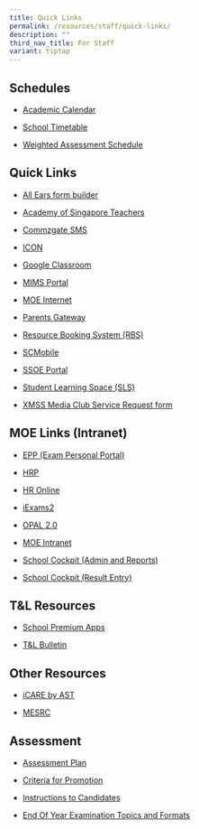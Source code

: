 ```yaml
---
title: Quick Links
permalink: /resources/staff/quick-links/
description: ""
third_nav_title: For Staff
variant: tiptap
---
```

<h2>Schedules</h2><ul data-tight="true" class="tight"><li><p><a href="https://calendar.google.com/calendar/u/0/embed?src=c_k7p87vuspth3eedj4n2mair55g@group.calendar.google.com&amp;ctz=Asia/Singapore" rel="noopener noreferrer nofollow" target="_blank">Academic Calendar</a></p></li></ul><ul data-tight="true" class="tight"><li><p><a href="/resources/students/timetables/school-timetable" rel="noopener noreferrer nofollow" target="_blank">School Timetable</a></p></li><li><p><a href="https://docs.google.com/spreadsheets/d/1S7lChpa_rMRRRJwkNGCqUNMqqJzcWTRenVWWpUSvCEc/edit#gid=1582931388" rel="noopener noreferrer nofollow" target="_blank">Weighted Assessment Schedule</a></p></li></ul><h2>Quick Links</h2><ul data-tight="true" class="tight"><li><p><a href="https://forms.moe.edu.sg/" rel="noopener noreferrer nofollow" target="_blank">All Ears form builder</a></p></li><li><p><a href="https://academyofsingaporeteachers.moe.edu.sg/" rel="noopener noreferrer nofollow" target="_blank">Academy of Singapore Teachers</a></p></li><li><p><a href="https://portal.commzgate.com/" rel="noopener noreferrer nofollow" target="_blank">Commzgate SMS</a></p></li><li><p><a href="https://icon.moe.edu.sg/" rel="noopener noreferrer nofollow" target="_blank">ICON</a></p></li><li><p><a href="https://classroom.google.com/" rel="noopener noreferrer nofollow" target="_blank">Google Classroom</a></p></li><li><p><a href="http://mims.moe.gov.sg/" rel="noopener noreferrer nofollow" target="_blank">MIMS Portal</a></p></li><li><p><a href="https://www.moe.gov.sg/" rel="noopener noreferrer nofollow" target="_blank">MOE Internet</a></p></li><li><p><a href="https://pg.moe.edu.sg/" rel="noopener noreferrer nofollow" target="_blank">Parents Gateway</a></p></li><li><p><a href="https://rbs.avero-tech.com/" rel="noopener noreferrer nofollow" target="_blank">Resource Booking System (RBS)</a></p></li><li><p><a href="https://scmobile.moe.edu.sg/login" rel="noopener noreferrer nofollow" target="_blank">SCMobile</a></p></li><li><p><a href="https://ssoe2.moe.edu.sg/sp" rel="noopener noreferrer nofollow" target="_blank">SSOE Portal</a></p></li><li><p><a href="https://vle.learning.moe.edu.sg/login" rel="noopener noreferrer nofollow" target="_blank">Student Learning Space (SLS)</a></p></li><li><p><a href="https://docs.google.com/forms/d/e/1FAIpQLScWvF2EV-frqUT1dH3xXSyeeYiGlzmA1ArUCo8sYUgERuOljA/viewform?usp=sf_link" rel="noopener noreferrer nofollow" target="_blank">XMSS Media Club Service Request form</a></p></li></ul><h2>MOE Links (Intranet)</h2><ul data-tight="true" class="tight"><li><p><a href="https://myexamduty.seab.gov.sg/auth/login" rel="noopener noreferrer nofollow" target="_blank">EPP (Exam Personal Portal)</a></p></li><li><p><a href="https://www.hrp.gov.sg/hrp/#/" rel="noopener noreferrer nofollow" target="_blank">HRP</a></p></li><li><p><a href="https://intranet.moe.gov.sg/hronline/Pages/Home.aspx" rel="noopener noreferrer nofollow" target="_blank">HR Online</a></p></li><li><p><a href="https://iexams.seab.gov.sg/sso/login?service=https%3A%2F%2Fiexams.seab.gov.sg%2Fsso%2Foauth2.0%2FcallbackAuthorize%3Fclient_id%3Diexams2-prod%26redirect_uri%3Dhttps%253A%252F%252Fiexams.seab.gov.sg%252Fiexams2%252Flogin%252Foauth2%252Fcode%252Fiexams2-prod%26response_type%3Dcode%26client_name%3DCasOAuthClient" rel="noopener noreferrer nofollow" target="_blank">iExams2</a></p></li><li><p><a href="https://idm.opal2.moe.edu.sg/" rel="noopener noreferrer nofollow" target="_blank">OPAL 2.0</a></p></li><li><p><a href="https://intranet.moe.gov.sg/Pages/Home.aspx" rel="noopener noreferrer nofollow" target="_blank">MOE Intranet</a></p></li><li><p><a href="https://schoolcockpit.moe.gov.sg/CP/scapp/security" rel="noopener noreferrer nofollow" target="_blank">School Cockpit (Admin and Reports)</a></p></li><li><p><a href="https://schoolcockpit.moe.gov.sg/academic" rel="noopener noreferrer nofollow" target="_blank">School Cockpit (Result Entry)</a></p></li></ul><h2>T&amp;L Resources</h2><ul data-tight="true" class="tight"><li><p><a href="/resources/staff/tnl-resources/school-premium-apps" rel="noopener noreferrer nofollow" target="_blank">School Premium Apps</a></p></li><li><p><a href="https://sites.google.com/xinminss.edu.sg/tlbulletin-2020/home?pli=1" rel="noopener noreferrer nofollow" target="_blank">T&amp;L Bulletin</a></p></li></ul><h2>Other Resources</h2><ul data-tight="true" class="tight"><li><p><a href="https://academyofsingaporeteachers.moe.edu.sg/olive/icare/resources" rel="noopener noreferrer nofollow" target="_blank">iCARE by AST</a></p></li><li><p><a href="https://www.mesrc.net/" rel="noopener noreferrer nofollow" target="_blank">MESRC</a></p></li></ul><h2>Assessment</h2><ul data-tight="true" class="tight"><li><p><a href="/resources/students/assessment/assessment-plan-2021" rel="noopener noreferrer nofollow" target="_blank">Assessment Plan</a></p></li><li><p><a href="/resources/students/assessment/criteria-for-promotion" rel="noopener noreferrer nofollow" target="_blank">Criteria for Promotion</a></p></li><li><p><a href="/resources/students/assessment/instructions-to-candidates" rel="noopener noreferrer nofollow" target="_blank">Instructions to Candidates</a></p></li><li><p><a href="/resources/students/assessment/end-of-year-examination-topics-and-formats" rel="noopener noreferrer nofollow" target="_blank">End Of Year Examination Topics and Formats</a></p></li></ul><p></p>